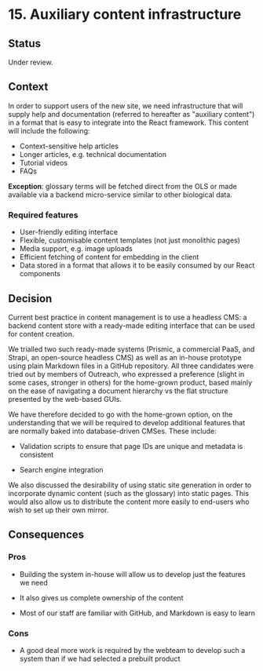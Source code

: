 # 15. Auxiliary content infrastructure

## Status

Under review.

## Context

In order to support users of the new site, we need infrastructure that will supply help and documentation (referred to hereafter as "auxiliary content") in a format that is easy to integrate into the React framework. This content will include the following:

* Context-sensitive help articles
* Longer articles, e.g. technical documentation
* Tutorial videos
* FAQs

**Exception**: glossary terms will be fetched direct from the OLS or made available via a backend micro-service similar to other biological data.

### Required features

* User-friendly editing interface
* Flexible, customisable content templates (not just monolithic pages)
* Media support, e.g. image uploads
* Efficient fetching of content for embedding in the client
* Data stored in a format that allows it to be easily consumed by our React components

## Decision

Current best practice in content management is to use a headless CMS: a backend content store with a ready-made editing interface that can be used for content creation.

We trialled two such ready-made systems (Prismic, a commercial PaaS, and Strapi, an open-source headless CMS) as well as an in-house prototype using plain Markdown files in a GitHub repository. All three candidates were tried out by members of Outreach, who expressed a preference (slight in some cases, stronger in others) for the home-grown product, based mainly on the ease of navigating a document hierarchy vs the flat structure presented by the web-based GUIs.

We have therefore decided to go with the home-grown option, on the understanding that we will be required to develop additional features that are normally baked into database-driven CMSes. These include:

* Validation scripts to ensure that page IDs are unique and metadata is consistent

* Search engine integration

We also discussed the desirability of using static site generation in order to incorporate dynamic content (such as the glossary) into static pages. This would also allow us to distribute the content more easily to end-users who wish to set up their own mirror.

## Consequences

### Pros

* Building the system in-house will allow us to develop just the features we need

* It also gives us complete ownership of the content

* Most of our staff are familiar with GitHub, and Markdown is easy to learn

### Cons

* A good deal more work is required by the webteam to develop such a system than if we had selected a prebuilt product
